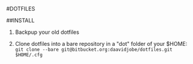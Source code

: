 #DOTFILES

##INSTALL

1. Backpup your old dotfiles

2. Clone dotfiles into a bare repository in a "dot" folder of your $HOME:  
```git clone --bare git@bitbucket.org:daavidjobe/dotfiles.git $HOME/.cfg```
